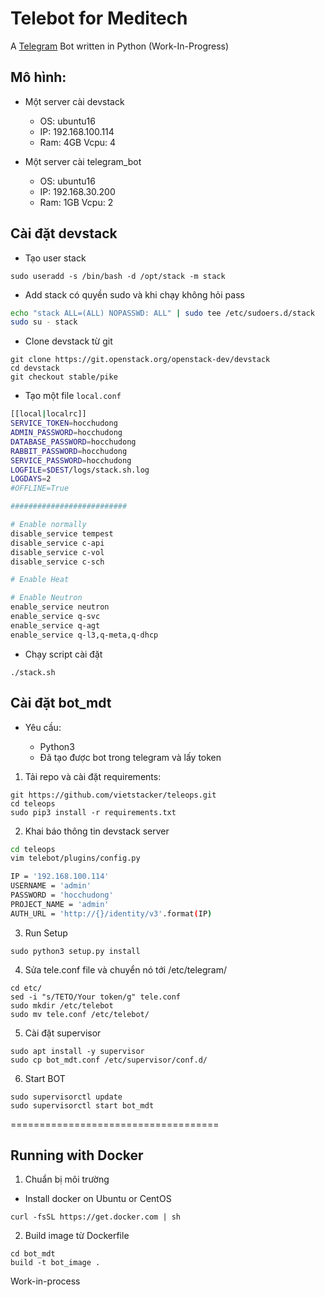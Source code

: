 # Telebot for Meditech

A [Telegram](https://telegram.org/) Bot written in Python (Work-In-Progress)

## Mô hình:

- Một server cài devstack
    
    + OS: ubuntu16
    + IP: 192.168.100.114
    + Ram: 4GB Vcpu: 4 

- Một server cài telegram_bot

    + OS: ubuntu16
    + IP: 192.168.30.200
    + Ram: 1GB Vcpu: 2

## Cài đặt devstack 

- Tạo user stack 

`sudo useradd -s /bin/bash -d /opt/stack -m stack`

- Add stack có quyền sudo và khi chạy không hỏi pass

```sh
echo "stack ALL=(ALL) NOPASSWD: ALL" | sudo tee /etc/sudoers.d/stack
sudo su - stack
```

- Clone devstack từ git 

```
git clone https://git.openstack.org/openstack-dev/devstack
cd devstack
git checkout stable/pike
```
- Tạo một file `local.conf`

```sh
[[local|localrc]]
SERVICE_TOKEN=hocchudong
ADMIN_PASSWORD=hocchudong
DATABASE_PASSWORD=hocchudong
RABBIT_PASSWORD=hocchudong
SERVICE_PASSWORD=hocchudong
LOGFILE=$DEST/logs/stack.sh.log
LOGDAYS=2
#OFFLINE=True

##########################

# Enable normally
disable_service tempest
disable_service c-api
disable_service c-vol
disable_service c-sch

# Enable Heat

# Enable Neutron
enable_service neutron
enable_service q-svc
enable_service q-agt
enable_service q-l3,q-meta,q-dhcp
```

- Chạy script cài đặt 

`./stack.sh`

## Cài đặt bot_mdt

- Yêu cầu: 

    + Python3
    + Đã tạo được bot trong telegram và lấy token 

1. Tải repo và cài đặt requirements:

```
git https://github.com/vietstacker/teleops.git
cd teleops
sudo pip3 install -r requirements.txt
```
2. Khai báo thông tin devstack server 

```sh
cd teleops
vim telebot/plugins/config.py

IP = '192.168.100.114'
USERNAME = 'admin'
PASSWORD = 'hocchudong'
PROJECT_NAME = 'admin'
AUTH_URL = 'http://{}/identity/v3'.format(IP)
```

3. Run Setup

```
sudo python3 setup.py install
```

4. Sửa tele.conf file và chuyển nó tới /etc/telegram/

```
cd etc/
sed -i "s/TETO/Your token/g" tele.conf
sudo mkdir /etc/telebot
sudo mv tele.conf /etc/telebot/
```

5. Cài đặt supervisor

```
sudo apt install -y supervisor
sudo cp bot_mdt.conf /etc/supervisor/conf.d/
```

6. Start BOT

```
sudo supervisorctl update
sudo supervisorctl start bot_mdt
```

====================================

## Running with Docker

1. Chuẩn bị môi trường

- Install docker on Ubuntu or CentOS

```
curl -fsSL https://get.docker.com | sh
```

2. Build image từ Dockerfile

```
cd bot_mdt
build -t bot_image .
```

Work-in-process
